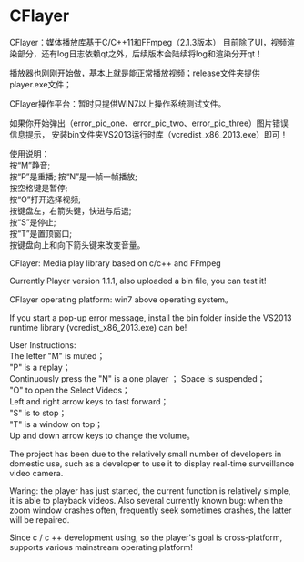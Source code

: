 # CFlayer
CFlayer：媒体播放库基于C/C++11和FFmpeg（2.1.3版本）
目前除了UI，视频渲染部分，还有log日志依赖qt之外，后续版本会陆续将log和渲染分开qt！

播放器也刚刚开始做，基本上就是能正常播放视频；release文件夹提供player.exe文件；

CFlayer操作平台：暂时只提供WIN7以上操作系统测试文件。

如果你开始弹出（error_pic_one、error_pic_two、error_pic_three）图片错误信息提示，
安装bin文件夹VS2013运行时库（vcredist_x86_2013.exe）即可！

使用说明：                                                                                                                   
按“M”静音;                                                                                                                  
按“P”是重播;
按“N”是一帧一帧播放;                                                                                                        
按空格键是暂停;                                                                                                              
按“O”打开选择视频;                                                                                                           
按键盘左，右箭头键，快进与后退;                                                                                              
按“S”是停止;                                                                                                                 
按“T”是置顶窗口;                                                                                                            
按键盘向上和向下箭头键来改变音量。                                                                                          

CFlayer:  Media play library based on c/c++ and FFmpeg

Currently Player version 1.1.1, also uploaded a bin file, you can test it! 

CFlayer operating platform: win7 above operating system。

If you start a pop-up error message, install the bin folder inside the VS2013 runtime library (vcredist_x86_2013.exe) can be!

User Instructions:                                                                                                              
The letter "M" is muted；                                                                                                      
"P" is a replay；                                                                                                              
Continuously press the "N" is a one player                                                                                    ；
Space is suspended；                                                                                                            
"O" to open the Select Videos；                                                                                                 
Left and right arrow keys to fast forward；                                                                                     
"S" is to stop；                                                                                                                
"T" is a window on top；                                                                                                        
Up and down arrow keys to change the volume。                                                                                   

The project has been due to the relatively small number of developers in domestic use, such as a developer to use it to display real-time surveillance video camera.

Waring: the player has just started, the current function is relatively simple, it is able to playback videos. Also several currently known bug: when the zoom window crashes often, frequently seek sometimes crashes, the latter will be repaired.

Since c / c ++ development using, so the player's goal is cross-platform, supports various mainstream operating platform!
    
    


